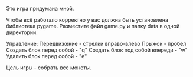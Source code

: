 Это игра придумана мной.

Чтобы всё работало корректно у вас должна быть установлена библиотека pygame. 
Разместите файл game.py и папку data в одной директории.

Управление:
Передвижение - стрелки вправо-влево
Прыжок - пробел
Создать блок перед собой - "q"
Создать блок под собой впереди - "w"
Удалить блок перед собой - "e"

Цель игры - собрать все монеты.
